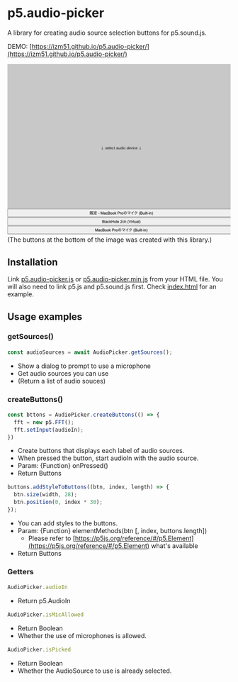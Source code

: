# p5.audio-picker
A library for creating audio source selection buttons for p5.sound.js.

DEMO: [https://izm51.github.io/p5.audio-picker/](https://izm51.github.io/p5.audio-picker/)

![](img/izm51.github.io_p5.audio-picker_.png)
(The buttons at the bottom of the image was created with this library.)
## Installation
Link [p5.audio-picker.js](./p5.audio-picker.js) or [p5.audio-picker.min.js](./p5.audio-picker.min.js) from your HTML file. You will also need to link p5.js and p5.sound.js first. Check [index.html](./docs/index.html) for an example.

## Usage examples

### getSources()

```js
const audioSources = await AudioPicker.getSources();
```
- Show a dialog to prompt to use a microphone
- Get audio sources you can use
- (Return a list of audio souces)

### createButtons()
```js
const bttons = AudioPicker.createButtons(() => {
  fft = new p5.FFT();
  fft.setInput(audioIn);
})
```
- Create buttons that displays each label of audio sources.
- When pressed the button, start audioIn with the audio source.
- Param: {Function} onPressed()
- Return Buttons
  
```js
buttons.addStyleToButtons((btn, index, length) => {
  btn.size(width, 28);
  btn.position(0, index * 30);
});
```
- You can add styles to the buttons.
- Param: {Function} elementMethods(btn [, index, buttons.length])
  - Please refer to [https://p5js.org/reference/#/p5.Element](https://p5js.org/reference/#/p5.Element)  what's available
- Return Buttons

### Getters
```js
AudioPicker.audioIn
```
- Return p5.AudioIn

```js
AudioPicker.isMicAllowed
```
- Return Boolean
- Whether the use of microphones is allowed.

```js
AudioPicker.isPicked
```
- Return Boolean
- Whether the AudioSource to use is already selected.